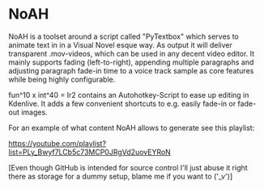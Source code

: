# NoAH

NoAH is a toolset around a script called "PyTextbox" which serves to animate text in in a Visual Novel esque way. As output it will deliver transparent .mov-videos, which can be used in any decent video editor. It mainly supports fading (left-to-right), appending multiple paragraphs and adjusting paragraph fade-in time to a voice track sample as core features while being highly configurable.

fun^10 x int^40 = Ir2 contains an Autohotkey-Script to ease up editing in Kdenlive. It adds a few convenient shortcuts to e.g. easily fade-in or fade-out images.

For an example of what content NoAH allows to generate see this playlist:

https://youtube.com/playlist?list=PLy_Bwyf7LCb5c73MCP0JRgVd2uovEYRoN

[Even though GitHub is intended for source control I'll just abuse it right there as storage for a dummy setup, blame me if you want to ('_v')]
